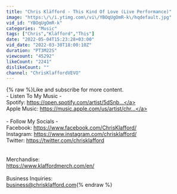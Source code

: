 ```yaml
---
title: "Chris Kläfford - This Kind Of Love (Live Performance)"
image: "https:\/\/i.ytimg.com\/vi\/YBOqUgOmR-k\/hqdefault.jpg"
vid_id: "YBOqUgOmR-k"
categories: "Music"
tags: ["Chris","Kläfford","This"]
date: "2022-05-04T15:23:28+03:00"
vid_date: "2022-03-30T18:00:10Z"
duration: "PT3M22S"
viewcount: "45292"
likeCount: "2241"
dislikeCount: ""
channel: "ChrisKlaffordVEVO"
---
```

{% raw %}Like and subscribe for more content.<br />- Listen To My Music -<br />Spotify: <a rel="nofollow" target="blank" href="https://open.spotify.com/artist/5dSnb...">https://open.spotify.com/artist/5dSnb...</a><br />Apple Music: <a rel="nofollow" target="blank" href="https://music.apple.com/us/artist/chr...">https://music.apple.com/us/artist/chr...</a><br /><br />- Follow My Socials -<br />Facebook: <a rel="nofollow" target="blank" href="https://www.facebook.com/ChrisKlafford/">https://www.facebook.com/ChrisKlafford/</a><br />Instagram: <a rel="nofollow" target="blank" href="https://www.instagram.com/chrisklafford/">https://www.instagram.com/chrisklafford/</a><br />Twitter: <a rel="nofollow" target="blank" href="https://twitter.com/chrisklafford">https://twitter.com/chrisklafford</a><br /><br /><br />Merchandise:<br /><a rel="nofollow" target="blank" href="https://www.klaffordmerch.com/en/">https://www.klaffordmerch.com/en/</a><br /><br />Business Inquiries:<br />business@chrisklafford.com{% endraw %}

